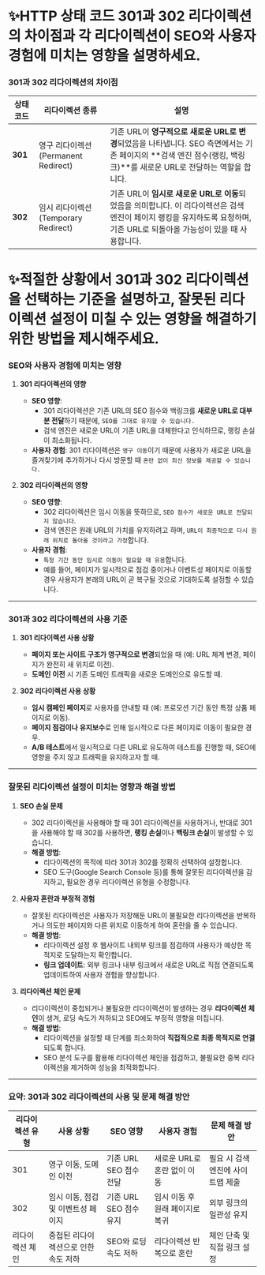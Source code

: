# ✨HTTP 상태 코드 301과 302 리다이렉션의 차이점과 각 리다이렉션이 SEO와 사용자 경험에 미치는 영향을 설명하세요.

### 301과 302 리다이렉션의 차이점

| 상태 코드 | 리다이렉션 종류                      | 설명                                                                                                                                                                        |
| --------- | ------------------------------------ | --------------------------------------------------------------------------------------------------------------------------------------------------------------------------- |
| **301**   | 영구 리다이렉션 (Permanent Redirect) | 기존 URL이 **영구적으로 새로운 URL로 변경**되었음을 나타냅니다. SEO 측면에서는 기존 페이지의 **검색 엔진 점수(랭킹, 백링크)**를 새로운 URL로 전달하는 역할을 합니다.        |
| **302**   | 임시 리다이렉션 (Temporary Redirect) | 기존 URL이 **임시로 새로운 URL로 이동**되었음을 의미합니다. 이 리다이렉션은 검색 엔진이 페이지 랭킹을 유지하도록 요청하며, 기존 URL로 되돌아올 가능성이 있을 때 사용합니다. |

# ✨적절한 상황에서 301과 302 리다이렉션을 선택하는 기준을 설명하고, 잘못된 리다이렉션 설정이 미칠 수 있는 영향을 해결하기 위한 방법을 제시해주세요.

### SEO와 사용자 경험에 미치는 영향

1. **301 리다이렉션의 영향**

   - **SEO 영향**:
     - 301 리다이렉션은 기존 URL의 SEO 점수와 백링크를 **새로운 URL로 대부분 전달**하기 때문에, `SEO를 그대로 유지할 수 있습니다.`
     - 검색 엔진은 새로운 URL이 기존 URL을 대체한다고 인식하므로, 랭킹 손실이 최소화됩니다.
   - **사용자 경험**: 301 리다이렉션은 `영구 이동`이기 때문에 사용자가 새로운 URL을 즐겨찾기에 추가하거나 다시 방문할 때 `혼란 없이 최신 정보를 제공할 수 있습니다.`

2. **302 리다이렉션의 영향**
   - **SEO 영향**:
     - 302 리다이렉션은 임시 이동을 뜻하므로, `SEO 점수가 새로운 URL로 전달되지 않습니다`.
     - 검색 엔진은 원래 URL의 가치를 유지하려고 하며, `URL이 최종적으로 다시 원래 위치로 돌아올 것이라고 가정`합니다.
   - **사용자 경험**:
     - `특정 기간 동안 임시로 이동이 필요할 때 유용`합니다.
     - 예를 들어, 페이지가 일시적으로 점검 중이거나 이벤트성 페이지로 이동할 경우 사용자가 본래의 URL이 곧 복구될 것으로 기대하도록 설정할 수 있습니다.

---

### 301과 302 리다이렉션의 사용 기준

1. **301 리다이렉션 사용 상황**

   - **페이지 또는 사이트 구조가 영구적으로 변경**되었을 때 (예: URL 체계 변경, 페이지가 완전히 새 위치로 이전).
   - **도메인 이전** 시 기존 도메인 트래픽을 새로운 도메인으로 유도할 때.

2. **302 리다이렉션 사용 상황**
   - **임시 캠페인 페이지**로 사용자를 안내할 때 (예: 프로모션 기간 동안 특정 상품 페이지로 이동).
   - **페이지 점검이나 유지보수**로 인해 일시적으로 다른 페이지로 이동이 필요한 경우.
   - **A/B 테스트**에서 일시적으로 다른 URL로 유도하여 테스트를 진행할 때, SEO에 영향을 주지 않고 트래픽을 유지하고자 할 때.

---

### 잘못된 리다이렉션 설정이 미치는 영향과 해결 방법

1. **SEO 손실 문제**

   - 302 리다이렉션을 사용해야 할 때 301 리다이렉션을 사용하거나, 반대로 301을 사용해야 할 때 302를 사용하면, **랭킹 손실**이나 **백링크 손실**이 발생할 수 있습니다.
   - **해결 방법**:
     - 리다이렉션의 목적에 따라 301과 302를 정확히 선택하여 설정합니다.
     - SEO 도구(Google Search Console 등)를 통해 잘못된 리다이렉션을 감지하고, 필요한 경우 리다이렉션 유형을 수정합니다.

2. **사용자 혼란과 부정적 경험**

   - 잘못된 리다이렉션은 사용자가 저장해둔 URL이 불필요한 리다이렉션을 반복하거나 의도한 페이지와 다른 위치로 이동하게 하여 혼란을 줄 수 있습니다.
   - **해결 방법**:
     - 리다이렉션 설정 후 웹사이트 내외부 링크를 점검하여 사용자가 예상한 목적지로 도달하는지 확인합니다.
     - **링크 업데이트**: 외부 링크나 내부 링크에서 새로운 URL로 직접 연결되도록 업데이트하여 사용자 경험을 향상합니다.

3. **리다이렉션 체인 문제**
   - 리다이렉션이 중첩되거나 불필요한 리다이렉션이 발생하는 경우 **리다이렉션 체인**이 생겨, 로딩 속도가 저하되고 SEO에도 부정적 영향을 미칩니다.
   - **해결 방법**:
     - 리다이렉션을 설정할 때 단계를 최소화하여 **직접적으로 최종 목적지로 연결**되도록 합니다.
     - SEO 분석 도구를 활용해 리다이렉션 체인을 점검하고, 불필요한 중복 리다이렉션을 제거하여 성능을 최적화합니다.

---

### 요약: 301과 302 리다이렉션의 사용 및 문제 해결 방안

| 리다이렉션 유형 | 사용 상황                            | SEO 영향               | 사용자 경험                     | 문제 해결 방안                   |
| --------------- | ------------------------------------ | ---------------------- | ------------------------------- | -------------------------------- |
| 301             | 영구 이동, 도메인 이전               | 기존 URL SEO 점수 전달 | 새로운 URL로 혼란 없이 이동     | 필요 시 검색엔진에 사이트맵 제출 |
| 302             | 임시 이동, 점검 및 이벤트성 페이지   | 기존 URL SEO 점수 유지 | 임시 이동 후 원래 페이지로 복귀 | 외부 링크의 일관성 유지          |
| 리다이렉션 체인 | 중첩된 리다이렉션으로 인한 속도 저하 | SEO와 로딩 속도 저하   | 리다이렉션 반복으로 혼란        | 체인 단축 및 직접 링크 설정      |
